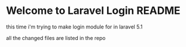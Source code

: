 # Welcome to Laravel Login README

this time i'm trying to make login module for in laravel 5.1

all the changed files are listed in the repo